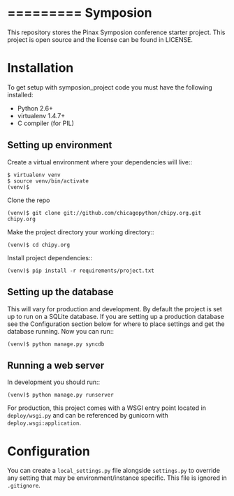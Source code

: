 =========
Symposion
=========

This repository stores the Pinax Symposion conference starter project. 
This project is open source and the license can be found in LICENSE.


Installation
============

To get setup with symposion_project code you must have the following
installed:

 * Python 2.6+
 * virtualenv 1.4.7+
 * C compiler (for PIL)

Setting up environment
----------------------

Create a virtual environment where your dependencies will live::

    $ virtualenv venv
    $ source venv/bin/activate
    (venv)$

Clone the repo

    (venv)$ git clone git://github.com/chicagopython/chipy.org.git chipy.org

Make the project directory your working directory::

    (venv)$ cd chipy.org

Install project dependencies::

    (venv)$ pip install -r requirements/project.txt

Setting up the database
-----------------------

This will vary for production and development. By default the project is set
up to run on a SQLite database. If you are setting up a production database
see the Configuration section below for where to place settings and get the
database running. Now you can run::

    (venv)$ python manage.py syncdb

Running a web server
--------------------

In development you should run::

    (venv)$ python manage.py runserver

For production, this project comes with a WSGI entry point located in
``deploy/wsgi.py`` and can be referenced by gunicorn with
``deploy.wsgi:application``.

Configuration
=============

You can create a ``local_settings.py`` file alongside ``settings.py`` to
override any setting that may be environment/instance specific. This file is
ignored in ``.gitignore``.
